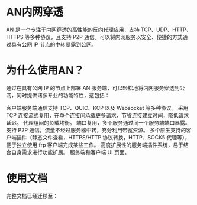 # AN内网穿透
AN 是一个专注于内网穿透的高性能的反向代理应用，支持 TCP、UDP、HTTP、HTTPS 等多种协议，且支持 P2P 通信。可以将内网服务以安全、便捷的方式通过具有公网 IP 节点的中转暴露到公网。
# 为什么使用AN？
通过在具有公网 IP 的节点上部署 AN 服务端，可以轻松地将内网服务穿透到公网，同时提供诸多专业的功能特性，这包括：

客户端服务端通信支持 TCP、QUIC、KCP 以及 Websocket 等多种协议。
采用 TCP 连接流式复用，在单个连接间承载更多请求，节省连接建立时间，降低请求延迟。
代理组间的负载均衡。
端口复用，多个服务通过同一个服务端端口暴露。
支持 P2P 通信，流量不经过服务器中转，充分利用带宽资源。
多个原生支持的客户端插件（静态文件查看，HTTPS/HTTP 协议转换，HTTP、SOCK5 代理等），便于独立使用 frp 客户端完成某些工作。
高度扩展性的服务端插件系统，易于结合自身需求进行功能扩展。
服务端和客户端 UI 页面。
# 使用文档
完整文档已经迁移至：
